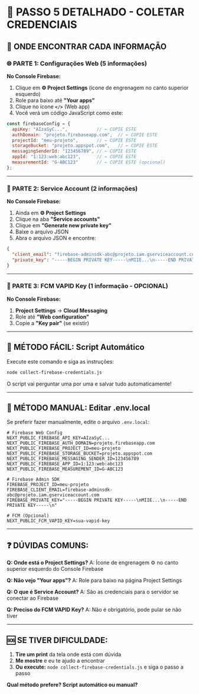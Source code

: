 # 🔑 PASSO 5 DETALHADO - COLETAR CREDENCIAIS

## 📍 ONDE ENCONTRAR CADA INFORMAÇÃO

### 🌐 **PARTE 1: Configurações Web (5 informações)**

**No Console Firebase:**
1. Clique em **⚙️ Project Settings** (ícone de engrenagem no canto superior esquerdo)
2. Role para baixo até **"Your apps"**
3. Clique no ícone **`</>`** (Web app)
4. Você verá um código JavaScript como este:

```javascript
const firebaseConfig = {
  apiKey: "AIzaSyC...",           // ← COPIE ESTE
  authDomain: "projeto.firebaseapp.com",  // ← COPIE ESTE
  projectId: "meu-projeto",       // ← COPIE ESTE
  storageBucket: "projeto.appspot.com",   // ← COPIE ESTE
  messagingSenderId: "123456789", // ← COPIE ESTE
  appId: "1:123:web:abc123",      // ← COPIE ESTE
  measurementId: "G-ABC123"       // ← COPIE ESTE (opcional)
};
```

---

### 🔐 **PARTE 2: Service Account (2 informações)**

**No Console Firebase:**
1. Ainda em **⚙️ Project Settings**
2. Clique na aba **"Service accounts"**
3. Clique em **"Generate new private key"**
4. Baixe o arquivo JSON
5. Abra o arquivo JSON e encontre:

```json
{
  "client_email": "firebase-adminsdk-abc@projeto.iam.gserviceaccount.com",  // ← COPIE ESTE
  "private_key": "-----BEGIN PRIVATE KEY-----\nMIIE...\n-----END PRIVATE KEY-----\n"  // ← COPIE ESTE
}
```

---

### 📱 **PARTE 3: FCM VAPID Key (1 informação - OPCIONAL)**

**No Console Firebase:**
1. **Project Settings** → **Cloud Messaging**
2. Role até **"Web configuration"**
3. Copie a **"Key pair"** (se existir)

---

## 🚀 **MÉTODO FÁCIL: Script Automático**

Execute este comando e siga as instruções:

```bash
node collect-firebase-credentials.js
```

O script vai perguntar uma por uma e salvar tudo automaticamente!

---

## 📝 **MÉTODO MANUAL: Editar .env.local**

Se preferir fazer manualmente, edite o arquivo `.env.local`:

```env
# Firebase Web Config
NEXT_PUBLIC_FIREBASE_API_KEY=AIzaSyC...
NEXT_PUBLIC_FIREBASE_AUTH_DOMAIN=projeto.firebaseapp.com
NEXT_PUBLIC_FIREBASE_PROJECT_ID=meu-projeto
NEXT_PUBLIC_FIREBASE_STORAGE_BUCKET=projeto.appspot.com
NEXT_PUBLIC_FIREBASE_MESSAGING_SENDER_ID=123456789
NEXT_PUBLIC_FIREBASE_APP_ID=1:123:web:abc123
NEXT_PUBLIC_FIREBASE_MEASUREMENT_ID=G-ABC123

# Firebase Admin SDK
FIREBASE_PROJECT_ID=meu-projeto
FIREBASE_CLIENT_EMAIL=firebase-adminsdk-abc@projeto.iam.gserviceaccount.com
FIREBASE_PRIVATE_KEY="-----BEGIN PRIVATE KEY-----\nMIIE...\n-----END PRIVATE KEY-----\n"

# FCM (Opcional)
NEXT_PUBLIC_FCM_VAPID_KEY=sua-vapid-key
```

---

## ❓ **DÚVIDAS COMUNS:**

**Q: Onde está o Project Settings?**
A: Ícone de engrenagem ⚙️ no canto superior esquerdo do Console Firebase

**Q: Não vejo "Your apps"?**
A: Role para baixo na página Project Settings

**Q: O que é Service Account?**
A: São as credenciais para o servidor se conectar ao Firebase

**Q: Preciso do FCM VAPID Key?**
A: Não é obrigatório, pode pular se não tiver

---

## 🆘 **SE TIVER DIFICULDADE:**

1. **Tire um print** da tela onde está com dúvida
2. **Me mostre** e eu te ajudo a encontrar
3. **Ou execute:** `node collect-firebase-credentials.js` e siga o passo a passo

**Qual método prefere? Script automático ou manual?**